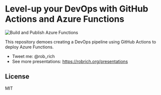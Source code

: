 Level-up your DevOps with GitHub Actions and Azure Functions
============================================================

![Build and Publish Azure Functions](https://github.com/robrich/levelup-devops-github-actions-azure-functions/workflows/Build%20and%20Publish%20Azure%20Functions/badge.svg)

This repository demoes creating a DevOps pipeline using GitHub Actions to deploy Azure Functions.

- Tweet me: @rob_rich
- See more presentations: https://robrich.org/presentations

License
-------

MIT
